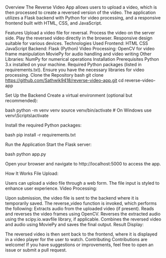 Overview
The Reverse Video App allows users to upload a video, which is then processed to create a reversed version of the video. The application utilizes a Flask backend with Python for video processing, and a responsive frontend built with HTML, CSS, and JavaScript.

Features
Upload a video file for reversal.
Process the video on the server side.
Play the reversed video directly in the browser.
Responsive design suitable for various devices.
Technologies Used
Frontend:
HTML
CSS
JavaScript
Backend:
Flask (Python)
Video Processing:
OpenCV for video frame manipulation
MoviePy for audio handling and video writing
Other Libraries:
NumPy for numerical operations
Installation
Prerequisites
Python 3.x installed on your machine.
Required Python packages (listed in requirements.txt).
Ensure you have the necessary libraries for video processing.
Clone the Repository
bash git clone https://github.com/Sathwik9418/reverse-video-app.git cd reverse-video-app

Set Up the Backend
Create a virtual environment (optional but recommended):

bash python -m venv venv source venv/bin/activate # On Windows use venv\Scripts\activate

Install the required Python packages:

bash pip install -r requirements.txt

Run the Application
Start the Flask server:

bash python app.py

Open your browser and navigate to http://localhost:5000 to access the app.

How It Works
File Upload:

Users can upload a video file through a web form. The file input is styled to enhance user experience.
Video Processing:

Upon submission, the video file is sent to the backend where it is temporarily saved.
The reverse_video function is invoked, which performs the following:
Extracts audio from the uploaded video (if present).
Reads and reverses the video frames using OpenCV.
Reverses the extracted audio using the scipy.io.wavfile library, if applicable.
Combines the reversed video and audio using MoviePy and saves the final output.
Result Display:

The reversed video is then sent back to the frontend, where it is displayed in a video player for the user to watch.
Contributing
Contributions are welcome! If you have suggestions or improvements, feel free to open an issue or submit a pull request.
